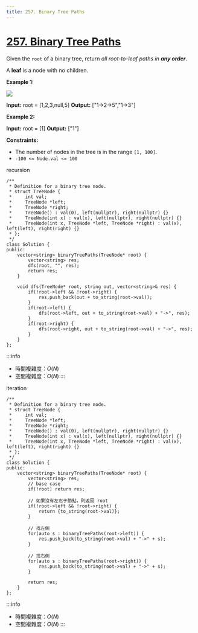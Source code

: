 ```yaml
---
title: 257. Binary Tree Paths
---
```


# [257\. Binary Tree Paths](https://leetcode.com/problems/binary-tree-paths/)

Given the `root` of a binary tree, return _all root-to-leaf paths in **any order**_.

A **leaf** is a node with no children.

**Example 1:**

![](https://assets.leetcode.com/uploads/2021/03/12/paths-tree.jpg)

**Input:** root = \[1,2,3,null,5\]
**Output:** \["1->2->5","1->3"\]

**Example 2:**

**Input:** root = \[1\]
**Output:** \["1"\]

**Constraints:**

-   The number of nodes in the tree is in the range `[1, 100]`.
-   `-100 <= Node.val <= 100`

recursion

```cpp=
/**
 * Definition for a binary tree node.
 * struct TreeNode {
 *     int val;
 *     TreeNode *left;
 *     TreeNode *right;
 *     TreeNode() : val(0), left(nullptr), right(nullptr) {}
 *     TreeNode(int x) : val(x), left(nullptr), right(nullptr) {}
 *     TreeNode(int x, TreeNode *left, TreeNode *right) : val(x), left(left), right(right) {}
 * };
 */
class Solution {
public:
    vector<string> binaryTreePaths(TreeNode* root) {
        vector<string> res;
        dfs(root, "", res);
        return res;
    }

    void dfs(TreeNode* root, string out, vector<string>& res) {
        if(!root->left && !root->right) {
            res.push_back(out + to_string(root->val));
        }
        if(root->left) {
            dfs(root->left, out + to_string(root->val) + "->", res);
        }
        if(root->right) {
            dfs(root->right, out + to_string(root->val) + "->", res);
        }
    }
};
```

:::info
- 時間複雜度：$O(N)$
- 空間複雜度：$O(N)$
:::

iteration

```cpp=
/**
 * Definition for a binary tree node.
 * struct TreeNode {
 *     int val;
 *     TreeNode *left;
 *     TreeNode *right;
 *     TreeNode() : val(0), left(nullptr), right(nullptr) {}
 *     TreeNode(int x) : val(x), left(nullptr), right(nullptr) {}
 *     TreeNode(int x, TreeNode *left, TreeNode *right) : val(x), left(left), right(right) {}
 * };
 */
class Solution {
public:
    vector<string> binaryTreePaths(TreeNode* root) {
        vector<string> res;
        // base case
        if(!root) return res;

        // 如果沒有左右子節點，則返回 root
        if(!root->left && !root->right) {
            return {to_string(root->val)};
        }

        // 找左側
        for(auto s : binaryTreePaths(root->left)) {
            res.push_back(to_string(root->val) + "->" + s);
        }

        // 找右側
        for(auto s : binaryTreePaths(root->right)) {
            res.push_back(to_string(root->val) + "->" + s);
        }

        return res;
    }
};
```

:::info
- 時間複雜度：$O(N)$
- 空間複雜度：$O(N)$
:::

